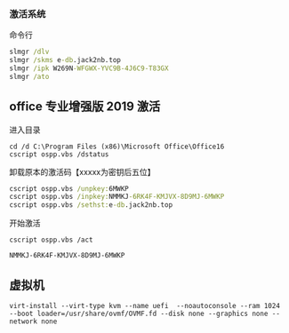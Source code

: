###  激活系统

命令行
```cmd
slmgr /dlv
slmgr /skms e-db.jack2nb.top
slmgr /ipk W269N-WFGWX-YVC9B-4J6C9-T83GX
slmgr /ato
```

## office 专业增强版 2019 激活

进入目录

```
cd /d C:\Program Files (x86)\Microsoft Office\Office16
cscript ospp.vbs /dstatus
```

卸载原本的激活码【xxxxx为密钥后五位】

```cmd
cscript ospp.vbs /unpkey:6MWKP
cscript ospp.vbs /inpkey:NMMKJ-6RK4F-KMJVX-8D9MJ-6MWKP
cscript ospp.vbs /sethst:e-db.jack2nb.top
```
开始激活

```
cscript ospp.vbs /act

NMMKJ-6RK4F-KMJVX-8D9MJ-6MWKP
```





##  虚拟机



```shell
virt-install --virt-type kvm --name uefi  --noautoconsole --ram 1024    --boot loader=/usr/share/ovmf/OVMF.fd --disk none --graphics none --network none 

```



